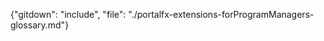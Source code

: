 

<!--
This document should remain identical to the glossary in portal-extensions-forProgramManagers-glossary, because they were originally the same document.
-->

  {"gitdown": "include", "file": "./portalfx-extensions-forProgramManagers-glossary.md"}
